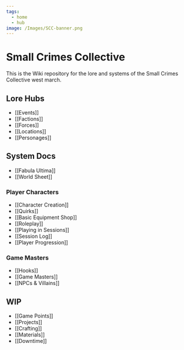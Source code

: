 ```yaml
---
tags:
  - home
  - hub
image: /Images/SCC-banner.png
---
```

# Small Crimes Collective
This is the Wiki repository for the lore and systems of the Small Crimes Collective west march.
## Lore Hubs
* [[Events]]
* [[Factions]]
* [[Forces]]
* [[Locations]]
* [[Personages]]
## System Docs
* [[Fabula Ultima]]
* [[World Sheet]]  
### Player Characters
* [[Character Creation]]
* [[Quirks]]
* [[Basic Equipment Shop]]
* [[Roleplay]]
* [[Playing in Sessions]]
* [[Session Log]]
* [[Player Progression]]
### Game Masters
* [[Hooks]]
* [[Game Masters]]
* [[NPCs & Villains]]
## WIP
* [[Game Points]]
* [[Projects]]
* [[Crafting]]
* [[Materials]]
* [[Downtime]]